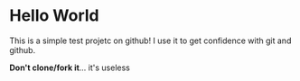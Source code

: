 # Hello World

This is a simple test projetc on github!
I use it to get confidence with git and github.

**Don't clone/fork it**... it's useless
